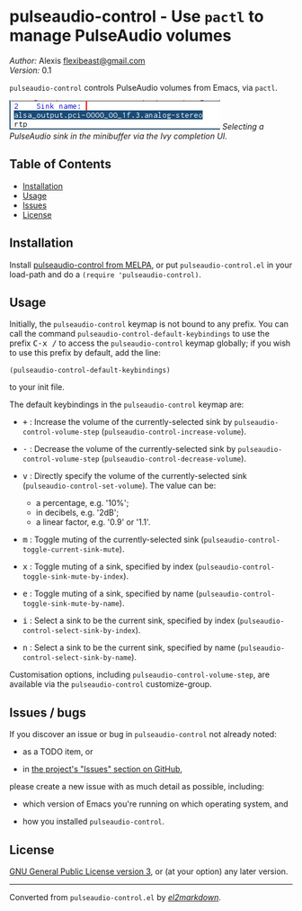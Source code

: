 # pulseaudio-control - Use `pactl` to manage PulseAudio volumes

*Author:* Alexis <flexibeast@gmail.com><br>
*Version:* 0.1<br>

`pulseaudio-control` controls PulseAudio volumes from Emacs, via `pactl`.

![Image of selecting a PulseAudio sink in the minibuffer via the Ivy completion UI](screenshot.png)
*Selecting a PulseAudio sink in the minibuffer via the Ivy completion UI.*

## Table of Contents

- [Installation](#installation)
- [Usage](#usage)
- [Issues](#issues)
- [License](#license)

## Installation

Install [pulseaudio-control from MELPA](http://melpa.org/#/pulseaudio-control), or put `pulseaudio-control.el` in your load-path and do a `(require 'pulseaudio-control)`.

## Usage

Initially, the `pulseaudio-control` keymap is not bound to any prefix. You can call the command `pulseaudio-control-default-keybindings` to use the prefix <kbd>C-x /</kbd> to access the `pulseaudio-control` keymap globally; if you wish to use this prefix by default, add the line:

    (pulseaudio-control-default-keybindings)

to your init file.

The default keybindings in the `pulseaudio-control` keymap are:

* <kbd>&#0043;</kbd> : Increase the volume of the currently-selected sink by `pulseaudio-control-volume-step` (`pulseaudio-control-increase-volume`).

* <kbd>&#0045;</kbd> : Decrease the volume of the currently-selected sink by `pulseaudio-control-volume-step` (`pulseaudio-control-decrease-volume`).

* <kbd>v</kbd> : Directly specify the volume of the currently-selected sink (`pulseaudio-control-set-volume`).  The value can be:

  * a percentage, e.g. '10%';
  * in decibels, e.g. '2dB';
  * a linear factor, e.g. '0.9' or '1.1'.

* <kbd>m</kbd> : Toggle muting of the currently-selected sink (`pulseaudio-control-toggle-current-sink-mute`).

* <kbd>x</kbd> : Toggle muting of a sink, specified by index (`pulseaudio-control-toggle-sink-mute-by-index`).

* <kbd>e</kbd> : Toggle muting of a sink, specified by name (`pulseaudio-control-toggle-sink-mute-by-name`).

* <kbd>i</kbd> : Select a sink to be the current sink, specified by index (`pulseaudio-control-select-sink-by-index`).

* <kbd>n</kbd> : Select a sink to be the current sink, specified by name (`pulseaudio-control-select-sink-by-name`).

Customisation options, including `pulseaudio-control-volume-step`, are available via the `pulseaudio-control` customize-group.

## Issues / bugs

If you discover an issue or bug in `pulseaudio-control` not already noted:

* as a TODO item, or

* in [the project's "Issues" section on GitHub](https://github.com/flexibeast/pulseaudio-control/issues),

please create a new issue with as much detail as possible, including:

* which version of Emacs you're running on which operating system, and

* how you installed `pulseaudio-control`.

## License

[GNU General Public License version 3](http://www.gnu.org/licenses/gpl.html), or (at your option) any later version.


---
Converted from `pulseaudio-control.el` by [*el2markdown*](https://github.com/Lindydancer/el2markdown).
